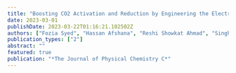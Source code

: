```yaml
---
title: "Boosting CO2 Activation and Reduction by Engineering the Electronic Structure of Graphitic Carbon Nitride through Transition Metal-Free Single-Atom Functionalization"
date: 2023-03-01
publishDate: 2023-03-22T01:16:21.102502Z
authors: ["Fozia Syed", "Hassan Afshana", "Reshi Showkat Ahmad", "Singh Priti", "Bhat Gulzar A", "Dixit Mudit*", "Dar, Manzoor Ahmad*"]
publication_types: ["2"]
abstract: ""
featured: true
publication: "*The Journal of Physical Chemistry C*"
---
```


